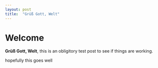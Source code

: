 ```yaml
---
layout: post
title:  "Grüß Gott, Welt"
---
```


# Welcome

**Grüß Gott, Welt**, this is an obligitory test post to see if things are working.

hopefully this goes well 